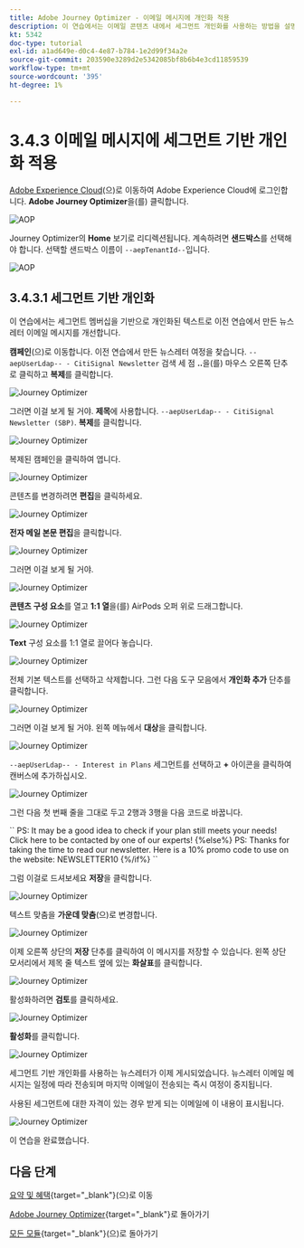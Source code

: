 ```yaml
---
title: Adobe Journey Optimizer - 이메일 메시지에 개인화 적용
description: 이 연습에서는 이메일 콘텐츠 내에서 세그먼트 개인화를 사용하는 방법을 설명합니다
kt: 5342
doc-type: tutorial
exl-id: a1ad649e-d0c4-4e87-b784-1e2d99f34a2e
source-git-commit: 203590e3289d2e5342085bf8b6b4e3cd11859539
workflow-type: tm+mt
source-wordcount: '395'
ht-degree: 1%

---
```


# 3.4.3 이메일 메시지에 세그먼트 기반 개인화 적용

[Adobe Experience Cloud](https://experience.adobe.com)&#x200B;(으)로 이동하여 Adobe Experience Cloud에 로그인합니다. **Adobe Journey Optimizer**&#x200B;을(를) 클릭합니다.

![AOP](./../../../../modules/delivery-activation/ajo-b2c/ajob2c-1/images/acophome.png)

Journey Optimizer의 **Home** 보기로 리디렉션됩니다. 계속하려면 **샌드박스**&#x200B;를 선택해야 합니다. 선택할 샌드박스 이름이 ``--aepTenantId--``입니다.

![AOP](./../../../../modules/delivery-activation/ajo-b2c/ajob2c-1/images/acoptriglp.png)

## 3.4.3.1 세그먼트 기반 개인화

이 연습에서는 세그먼트 멤버십을 기반으로 개인화된 텍스트로 이전 연습에서 만든 뉴스레터 이메일 메시지를 개선합니다.

**캠페인**(으)로 이동합니다. 이전 연습에서 만든 뉴스레터 여정을 찾습니다. `--aepUserLdap-- - CitiSignal Newsletter` 검색 세 점 **..**&#x200B;을(를) 마우스 오른쪽 단추로 클릭하고 **복제**&#x200B;를 클릭합니다.

![Journey Optimizer](./images/sbp1.png)

그러면 이걸 보게 될 거야. **제목**&#x200B;에 사용합니다. `--aepUserLdap-- - CitiSignal Newsletter (SBP)`. **복제**&#x200B;를 클릭합니다.

![Journey Optimizer](./images/sbp2.png)

복제된 캠페인을 클릭하여 엽니다.

![Journey Optimizer](./images/sbp3.png)

콘텐츠를 변경하려면 **편집**&#x200B;을 클릭하세요.

![Journey Optimizer](./images/sbp3a.png)

**전자 메일 본문 편집**&#x200B;을 클릭합니다.

![Journey Optimizer](./images/sbp4.png)

그러면 이걸 보게 될 거야.

![Journey Optimizer](./images/sbp5.png)

**콘텐츠 구성 요소**&#x200B;를 열고 **1:1 열**&#x200B;을(를) AirPods 오퍼 위로 드래그합니다.

![Journey Optimizer](./images/sbp6.png)

**Text** 구성 요소를 1:1 열로 끌어다 놓습니다.

![Journey Optimizer](./images/sbp6a.png)

전체 기본 텍스트를 선택하고 삭제합니다. 그런 다음 도구 모음에서 **개인화 추가** 단추를 클릭합니다.

![Journey Optimizer](./images/sbp7.png)

그러면 이걸 보게 될 거야. 왼쪽 메뉴에서 **대상**&#x200B;을 클릭합니다.

![Journey Optimizer](./images/seg1.png)

`--aepUserLdap-- - Interest in Plans` 세그먼트를 선택하고 **+** 아이콘을 클릭하여 캔버스에 추가하십시오.

![Journey Optimizer](./images/seg3.png)

그런 다음 첫 번째 줄을 그대로 두고 2행과 3행을 다음 코드로 바꿉니다.

&grave;&grave;
    PS: It may be a good idea to check if your plan still meets your needs! Click here to be contacted by one of our experts!
{%else%}
    PS: Thanks for taking the time to read our newsletter. Here is a 10% promo code to use on the website: NEWSLETTER10
{%/if%}
&grave;&grave;

그럼 이걸로 드셔보세요 **저장**&#x200B;을 클릭합니다.

![Journey Optimizer](./images/seg4.png)

텍스트 맞춤을 **가운데 맞춤**(으)로 변경합니다.

![Journey Optimizer](./images/sbp9.png)

이제 오른쪽 상단의 **저장** 단추를 클릭하여 이 메시지를 저장할 수 있습니다. 왼쪽 상단 모서리에서 제목 줄 텍스트 옆에 있는 **화살표**&#x200B;를 클릭합니다.

![Journey Optimizer](./images/sbp9a.png)

활성화하려면 **검토**&#x200B;를 클릭하세요.

![Journey Optimizer](./images/oc79afff.png)

**활성화**&#x200B;를 클릭합니다.

![Journey Optimizer](./images/oc79bfff.png)

세그먼트 기반 개인화를 사용하는 뉴스레터가 이제 게시되었습니다. 뉴스레터 이메일 메시지는 일정에 따라 전송되며 마지막 이메일이 전송되는 즉시 여정이 중지됩니다.

사용된 세그먼트에 대한 자격이 있는 경우 받게 되는 이메일에 이 내용이 표시됩니다.

![Journey Optimizer](./images/sbp20fff.png)

이 연습을 완료했습니다.

## 다음 단계

[요약 및 혜택](./summary.md){target="_blank"}(으)로 이동

[Adobe Journey Optimizer](journeyoptimizer.md){target="_blank"}로 돌아가기

[모든 모듈](./../../../../overview.md){target="_blank"}(으)로 돌아가기
